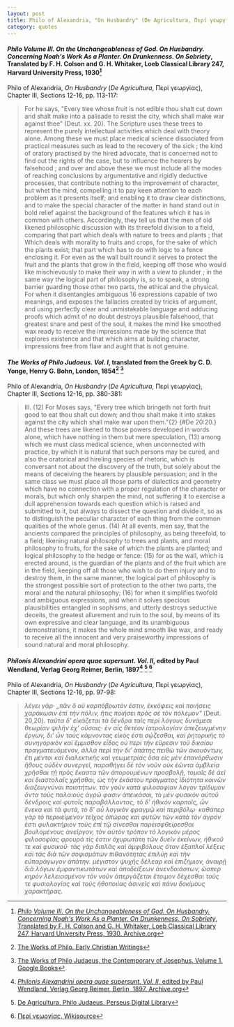 ```yaml
---
layout: post
title: Philo of Alexandria, "On Husbandry" (De Agricultura, Περί γεωργίας)
category: quotes
---
```


#### *Philo Volume III. On the Unchangeableness of God. On Husbandry. Concerning Noah's Work As a Planter. On Drunkenness. On Sobriety*, Translated by F. H. Colson and G. H. Whitaker, Loeb Classical Library 247, Harvard University Press, 1930[^1]

[^1]: [*Philo Volume III. On the Unchangeableness of God. On Husbandry. Concerning Noah's Work As a Planter. On Drunkenness. On Sobriety*, Translated by F. H. Colson and G. H. Whitaker, Loeb Classical Library 247, Harvard University Press, 1930. Archive.org](https://archive.org/details/PhiloSupplement01Genesis/Philo%2003%20Unchangeable%2C%20Husbandry%2C%20Noah%2C%20Drunk%2C%20Sober/page/n119/mode/2up)

Philo of Alexandria, *On Husbandry* (*De Agricultura*, Περί γεωργίας), Chapter III, Sections 12-16, pp. 113-117:

> For he says, "Every tree whose fruit is not edible thou shalt cut down and shalt make into a palisade to resist the city, which shall make war against thee" (Deut. xx. 20). The Scripture uses these trees to represent the purely intellectual activities which deal with theory alone. Among these we must place medical science dissociated from practical measures such as lead to the recovery of the sick ; the kind of oratory practised by the hired advocate, that is concerned not to find out the rights of the case, but to influence the hearers by falsehood ; and over and above these we must include all the modes of reaching conclusions by argumentative and rigidly deductive processes, that contribute nothing to the improvement of character, but whet the mind, compelling it to pay keen attention to each problem as it presents itself; and enabling it to draw clear distinctions, and to make the special character of the matter in hand stand out in bold relief against the background of the features which it has in common with others. Accordingly, they tell us that the men of old likened philosophic discussion with its threefold division to a field, comparing that part which deals with nature to trees and plants ; that Which deals with morality to fruits and crops, for the sake of which the plants exist; that part which has to do with logic to a fence enclosing it. For even as the wall built round it serves to protect the fruit and the plants that grow in the field, keeping off those who would like mischievously to make their way in with a view to plunder ; in the same way the logical part of philosophy is, so to speak, a strong barrier guarding those other two parts, the ethical and the physical. For when it disentangles ambiguous 16 expressions capable of two meanings, and exposes the fallacies created by tricks of argument, and using perfectly clear and unmistakable language and adducing proofs which admit of no doubt destroys plausible falsehood, that greatest snare and pest of the soul, it makes the mind like smoothed wax ready to receive the impressions made by the science that explores existence and that which aims at building character, impressions free from flaw and aught that is not genuine.

#### *The Works of Philo Judaeus. Vol. I*, translated from the Greek by C. D. Yonge, Henry G. Bohn, London, 1854[^5] [^6]

Philo of Alexandria, *On Husbandry* (*De Agricultura*, Περί γεωργίας), Chapter III, Sections 12-16, pp. 380-381:

[^5]: [The Works of Philo. Early Christian Writings](http://www.earlychristianwritings.com/yonge/book11.html)

[^6]: [The Works of Philo Judaeus, the Contemporary of Josephus. Volume 1. Google Books](https://www.google.ca/books/edition/The_Works_of_Philo_Judaeus_the_Contempor/VZ5UAAAAcAAJ?hl=en&gbpv=0)

> III. (12) For Moses says, "Every tree which bringeth not forth fruit good to eat thou shalt cut down; and thou shalt make it into stakes against the city which shall make war upon them."{2} {#De 20:20.} And these trees are likened to those powers developed in words alone, which have nothing in them but mere speculation, (13) among which we must class medical science, when unconnected with practice, by which it is natural that such persons may be cured, and also the oratorical and hireling species of rhetoric, which is conversant not about the discovery of the truth, but solely about the means of deceiving the hearers by plausible persuasion; and in the same class we must place all those parts of dialectics and geometry which have no connection with a proper regulation of the character or morals, but which only sharpen the mind, not suffering it to exercise a dull apprehension towards each question which is raised and submitted to it, but always to dissect the question and divide it, so as to distinguish the peculiar character of each thing from the common qualities of the whole genus. (14) At all events, men say, that the ancients compared the principles of philosophy, as being threefold, to a field; likening natural philosophy to trees and plants, and moral philosophy to fruits, for the sake of which the plants are planted; and logical philosophy to the hedge or fence: (15) for as the wall, which is erected around, is the guardian of the plants and of the fruit which are in the field, keeping off all those who wish to do them injury and to destroy them, in the same manner, the logical part of philosophy is the strongest possible sort of protection to the other two parts, the moral and the natural philosophy; (16) for when it simplifies twofold and ambiguous expressions, and when it solves specious plausibilities entangled in sophisms, and utterly destroys seductive deceits, the greatest allurement and ruin to the soul, by means of its own expressive and clear language, and its unambiguous demonstrations, it makes the whole mind smooth like wax, and ready to receive all the innocent and very praiseworthy impressions of sound natural and moral philosophy.

#### *Philonis Alexandrini opera quae supersunt. Vol. II*, edited by Paul Wendland, Verlag Georg Reimer, Berlin, 1897[^2] [^3] [^4]

Philo of Alexandria, *On Husbandry* (*De Agricultura*, Περί γεωργίας), Chapter III, Sections 12-16, pp. 97-98:

> *λέγει γάρ· „πᾶν ὃ οὐ καρπόβρωτόν ἐστιν, ἐκκόψεις καὶ ποιήσεις χαράκωσιν ἐπὶ τὴν πόλιν, ἥτις ποιήσει πρὸς σὲ τὸν πόλεμον“* (Deut. 20,20). *ταῦτα δ’ εἰκάζεται τὰ δένδρα ταῖς περὶ λόγους δυνάμεσι θεωρίαν ψιλὴν ἐχ’ οὔσαις· ἐν αἷς θετέον ἰατρολογίαν ἀπεζευγμένην ἔργων, δι’ ὧν τοὺς κάμνοντας εἰκός ἐστι σῴζεσθαι, καὶ ῥητορικῆς τὸ συνηγορικὸν καὶ ἔμμισθον εἶδος οὐ περὶ τὴν εὕρεσιν τοῦ δικαίου πραγματευόμενον, ἀλλὰ περὶ τὴν δι’ ἀπάτης πειθὼ τῶν ἀκουόντων, ἔτι μέντοι καὶ διαλεκτικῆς καὶ γεωμετρίας ὅσα εἰς μὲν ἐπανόρθωσιν ἤθους οὐδὲν συνεργεῖ, παραθήγει δὲ τὸν νοῦν οὐκ ἐῶντα ἀμβλείᾳ χρῆσθαι τῇ πρὸς ἕκαστα τῶν ἀπορουμένων προσβολῇ, τομαῖς δὲ ἀεὶ καὶ διαστολαῖς χρῆσθαι, ὡς τὴν ἑκάστου πράγματος ἰδιότητα κοινῶν διαζευγνύναι ποιοτήτων. τὸν γοῦν κατὰ φιλοσοφίαν λόγον τρίδυμον ὄντα τοὺς παλαιοὺς ἀγρῶ φασιν ἀπεικάσαι, τὸ μὲν φυσικὸν αὐτοῦ δένδροις καὶ φυτοῖς παραβάλλοντας, τὸ δ’ ἠθικὸν καρποῖς, ὧν ἕνεκα καὶ τὰ φυτά, τὸ δ’ αὖ λογικὸν φραγμῷ καὶ περιβόλῳ· καθάπερ γὰρ τὸ περικείμενον τεῖχος ὀπώρας καὶ φυτῶν τῶν κατὰ τὸν ἀγρόν ἐστι φυλακτήριον τοὺς ἐπὶ τῷ σίνεσθαι παρεισφθείρεσθαι βουλομένους ἀνεῖργον, τὸν αὐτὸν τρόπον τὸ λογικὸν μέρος φιλοσοφίας φρουρά τίς ἐστιν ὀχυρωτάτη τῶν δυεῖν ἐκείνων, ἠθικοῦ τε καὶ φυσικοῦ· τὰς γὰρ διπλᾶς καὶ ἀμφιβόλους ὅταν ἐξαπλοῖ λέξεις καὶ τὰς διὰ τῶν σοφισμάτων πιθανότητας ἐπιλύῃ καὶ τὴν εὐπαράγωγον ἀπάτην. μέγιστον ψυχῆς δέλεαρ καὶ ἐπιζήμιον, ἀναιρῇ διὰ λόγων ἐμφαντικωτάτων καὶ ἀποδείξεων ἀνενδοιάστων, ὥσπερ κηρὸν λελειασμένον τὸν νοῦν ἀπεργάζεται ἕτοιμον δέχεσθαι τούς τε φυσιολογίας καὶ τοὺς ἠθοποιίας ἀσινεῖς καὶ πάνυ δοκίμους χαρακτῆρας.*

[^2]: [*Philonis Alexandrini opera quae supersunt. Vol. II*, edited by Paul Wendland, Verlag Georg Reimer, Berlin, 1897. Archive.org](https://archive.org/details/bub_gb_sqKFQNgkSycC/page/n140/mode/2up)

[^3]: [De Agricultura. Philo Judaeus. Perseus Digital Library](https://cts.perseids.org/read/greekLit/tlg0018/tlg009/opp-grc1/1-20)

[^4]: [Περί γεωργίας. Wikisource](https://el.wikisource.org/wiki/%CE%A0%CE%B5%CF%81%CE%AF_%CE%B3%CE%B5%CF%89%CF%81%CE%B3%CE%AF%CE%B1%CF%82)
